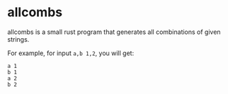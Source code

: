 allcombs
======

allcombs is a small rust program that generates all combinations of given strings.

For example, for input `a,b 1,2`, you will get:
```
a 1
b 1
a 2
b 2
```
